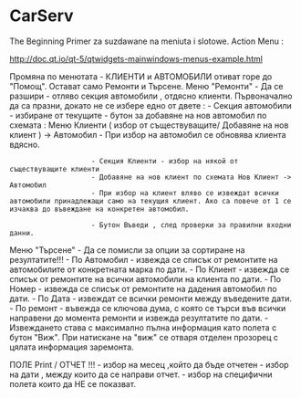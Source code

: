 # CarServ
The Beginning
Primer za suzdawane na meniuta i slotowe. Action Menu : 

http://doc.qt.io/qt-5/qtwidgets-mainwindows-menus-example.html


Промяна по менютата - КЛИЕНТИ и АВТОМОБИЛИ отиват горе до "Помощ".
Остават само Ремонти и Търсене.
Меню "Ремонти" - Да се разшири - отляво секция автомобили , отдясно клиенти. Първоначално да са празни, докато не се избере едно от двете : 
						- Секция автомобили - избиране от текущите 
						- бутон за добавяне на нов автомобил по схемата : Меню Клиенти ( избор от съществуващите/ Добавяне на нов клиент ) -> Автомобил
						- При избор на автомобил се обновява клиента вдясно.
						
						- Секция Клиенти - избор на някой от съществуващите клиенти
						- Добавяне на нов клиент по схемата Нов Клиент -> Автомобил
						- При избор на клиент вляво се извеждат всички автомобили принадлежащи само на текущия клиент. Ако са повече от 1 се изчаква до въвеждане на конкретен автомобил.

						- Бутон Въведи , след проверки за правилни входни данни.
Меню "Търсене" - Да се помисли за опции за сортиране на резултатите!!!
				- По Автомобил - извежда се списък от ремонтите на автомобилите от конкретната марка по дати. 
				- По Клиент -  извежда се списък от ремонтите на всички автомобили на клиента по дати.
				- По Номер  - извежда се списък от ремонтите на дадения автомобил по дати. 
				- По Дата - извеждат се всички ремонти между въведените дати.
				- По ремонт - въвежда се ключова дума, с която се търси във всички направени до момента ремонти и извежда резултатите по дати.
				- Извеждането става с максимално пълна информация като полета с бутон "Виж". При натискане на "виж" се отваря отделен прозорец с цялата информация заремонта. 
				
ПОЛЕ Print / ОТЧЕТ !!!  - избор на месец ,който да бъде отчетен
						- избор на дати , между които да се направи отчет.
						- избор на специфични полета които да НЕ се показват.
